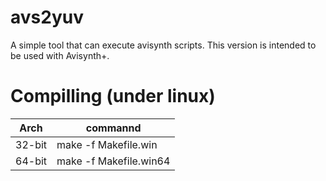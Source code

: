avs2yuv
=======
A simple tool that can execute avisynth scripts. 
This version is intended to be used with Avisynth+.

Compilling (under linux)
=======
Arch | commannd
---- | ----
32-bit | make -f Makefile.win
64-bit | make -f Makefile.win64